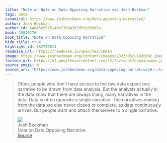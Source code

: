 ```yaml
---
title: "Note on Note on Data Opposing Narrative via Josh Beckman"
tags: data
canonical: https://www.joshbeckman.org/data-opposing-narrative/
author: Josh Beckman
author_id: 64845e5575140ef309a3b7dfc833685a
book: 30040176
book_title: "Note on Data Opposing Narrative"
hide_title: true
highlight_id: 562716014
readwise_url: https://readwise.io/open/562716014
image: https://www.joshbeckman.org/content/images/2023/03/L1020902.jpeg
favicon_url: https://s2.googleusercontent.com/s2/favicons?domain=www.joshbeckman.org
source_emoji: 🌐
source_url: "https://www.joshbeckman.org/data-opposing-narrative/#:~:text=Often%2C%20people%20who,a%20single%20narrative."
---
```


> Often, people who don’t have access to the raw data expect one narrative to be drawn from data analysis. But the analysts actually in the data know that there are always many, many narratives in the data. Data is often opposite a single narrative. The narratives coming from the data are also never closed or complete, as data continuously arrives. But people want and attach themselves to a single narrative.
> <div class="quoteback-footer"><div class="quoteback-avatar"><img class="mini-favicon" src="https://s2.googleusercontent.com/s2/favicons?domain=www.joshbeckman.org"></div><div class="quoteback-metadata"><div class="metadata-inner"><span style="display:none">FROM:</span><div aria-label="Josh Beckman" class="quoteback-author"> Josh Beckman</div><div aria-label="Note on Data Opposing Narrative" class="quoteback-title"> Note on Data Opposing Narrative</div></div></div><div class="quoteback-backlink"><a target="_blank" aria-label="go to the full text of this quotation" rel="noopener" href="https://www.joshbeckman.org/data-opposing-narrative/#:~:text=Often%2C%20people%20who,a%20single%20narrative." class="quoteback-arrow"> Source</a></div></div>